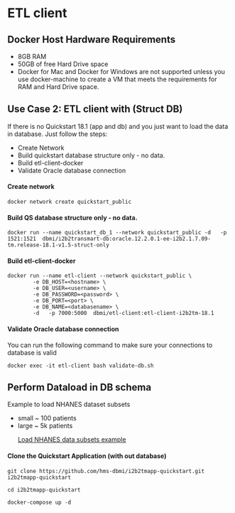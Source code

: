 
# ETL client

## Docker Host Hardware Requirements

* 8GB RAM
* 50GB of free Hard Drive space
* Docker for Mac and Docker for Windows are not supported unless you use docker-machine to create a VM that meets the requirements for RAM and Hard Drive space.

## Use Case 2: ETL client with (Struct DB)

If there is no Quickstart 18.1 (app and db) and you just want to load the data in database. Just follow the steps:
* Create Network
* Build quickstart database structure only - no data.
* Build etl-client-docker
* Validate Oracle database connection 

#### Create network
```
docker network create quickstart_public
```

#### Build QS database structure only - no data.
```
docker run --name quickstart_db_1 --network quickstart_public -d   -p 1521:1521  dbmi/i2b2transmart-db:oracle.12.2.0.1-ee-i2b2.1.7.09-tm.release-18.1-v1.5-struct-only 
```

#### Build etl-client-docker 
```
docker run --name etl-client --network quickstart_public \
		-e DB_HOST=<hostname> \
		-e DB_USER=<username> \
		-e DB_PASSWORD=<password> \
		-e DB_PORT=<port> \
		-e DB_NAME=<databasename> \
		-d   -p 7000:5000  dbmi/etl-client:etl-client-i2b2tm-18.1 

```

#### Validate Oracle database connection
You can run the following command to make sure your connections to database is valid 
```
docker exec -it etl-client bash validate-db.sh 
```



## Perform Dataload in DB schema

Example to load NHANES dataset subsets 

* small ~ 100 patients
* large ~ 5k patients

&nbsp;&nbsp;&nbsp;&nbsp;&nbsp;&nbsp;[Load NHANES data subsets example](https://hms-dbmi.atlassian.net/wiki/spaces/AVL/pages/621183053/Quick+Start+ETL+Examples)

#### Clone the Quickstart Application (with out database)

```
git clone https://github.com/hms-dbmi/i2b2tmapp-quickstart.git  i2b2tmapp-quickstart

cd i2b2tmapp-quickstart

docker-compose up -d

```
